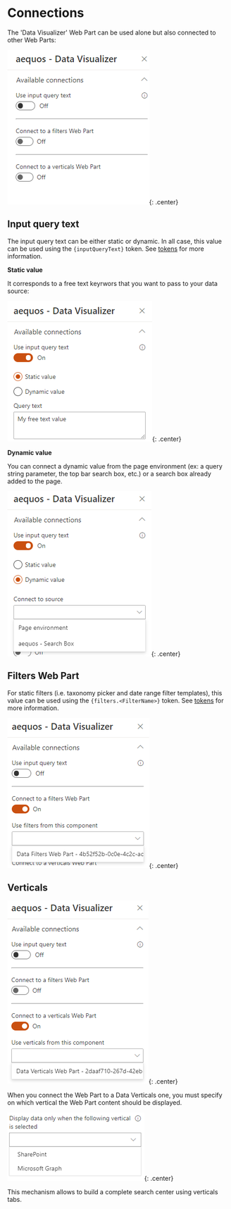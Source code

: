 # Connections

The 'Data Visualizer' Web Part can be used alone but also connected to other Web Parts:

!["Available connections"](../../../../assets/webparts/data_visualizer/connections/available_connections.png){: .center}

## Input query text

The input query text can be either static or dynamic. In all case, this value can be used using the `{inputQueryText}` token. See [tokens](../tokens.md) for more information.

**Static value**

It corresponds to a free text keyrwors that you want to pass to your data source:

!["Static value"](../../../../assets/webparts/data_visualizer/connections/input_text_static.png){: .center}

**Dynamic value**

You can connect a dynamic value from the page environment (ex: a query string parameter, the top bar search box, etc.) or a search box already added to the page.

!["Dynamic value"](../../../../assets/webparts/data_visualizer/connections/input_text_dynamic.png){: .center}

## Filters Web Part

For static filters (i.e. taxonomy picker and date range filter templates), this value can be used using the `{filters.<FilterName>}` token. See [tokens](../tokens.md) for more information.

!["Filters"](../../../../assets/webparts/data_visualizer/connections/filters.png){: .center}

## Verticals

!["Verticals"](../../../../assets/webparts/data_visualizer/connections/verticals.png){: .center}

When you connect the Web Part to a Data Verticals one, you must specify on which vertical the Web Part content should be displayed.

!["Select vertical"](../../../../assets/webparts/data_visualizer/connections/select_vertical.png){: .center}

This mechanism allows to build a complete search center using verticals tabs. 